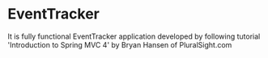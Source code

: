 # EventTracker

It is fully functional EventTracker application developed by following tutorial 'Introduction to Spring MVC 4' by Bryan Hansen of PluralSight.com
